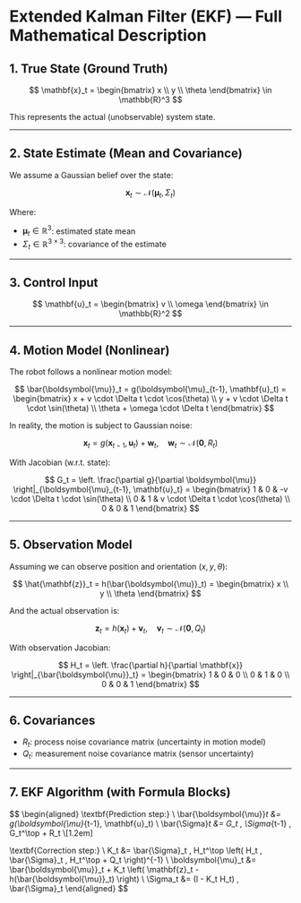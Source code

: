 # Extended Kalman Filter (EKF) — Full Mathematical Description

## 1. True State (Ground Truth)

$$
\mathbf{x}_t = 
\begin{bmatrix}
x \\
y \\
\theta
\end{bmatrix}
\in \mathbb{R}^3
$$

This represents the actual (unobservable) system state.

---

## 2. State Estimate (Mean and Covariance)

We assume a Gaussian belief over the state:

$$
\mathbf{x}_t \sim \mathcal{N}(\boldsymbol{\mu}_t, \Sigma_t)
$$

Where:

- $\boldsymbol{\mu}_t \in \mathbb{R}^3$: estimated state mean  
- $\Sigma_t \in \mathbb{R}^{3 \times 3}$: covariance of the estimate

---

## 3. Control Input

$$
\mathbf{u}_t = 
\begin{bmatrix}
v \\
\omega
\end{bmatrix}
\in \mathbb{R}^2
$$

---

## 4. Motion Model (Nonlinear)

The robot follows a nonlinear motion model:

$$
\bar{\boldsymbol{\mu}}_t = g(\boldsymbol{\mu}_{t-1}, \mathbf{u}_t) =
\begin{bmatrix}
x + v \cdot \Delta t \cdot \cos(\theta) \\
y + v \cdot \Delta t \cdot \sin(\theta) \\
\theta + \omega \cdot \Delta t
\end{bmatrix}
$$

In reality, the motion is subject to Gaussian noise:

$$
\mathbf{x}_t = g(\mathbf{x}_{t-1}, \mathbf{u}_t) + \mathbf{w}_t, \quad \mathbf{w}_t \sim \mathcal{N}(\mathbf{0}, R_t)
$$

With Jacobian (w.r.t. state):

$$
G_t = \left. \frac{\partial g}{\partial \boldsymbol{\mu}} \right|_{\boldsymbol{\mu}_{t-1}, \mathbf{u}_t} =
\begin{bmatrix}
1 & 0 & -v \cdot \Delta t \cdot \sin(\theta) \\
0 & 1 &  v \cdot \Delta t \cdot \cos(\theta) \\
0 & 0 & 1
\end{bmatrix}
$$

---

## 5. Observation Model

Assuming we can observe position and orientation $(x, y, \theta)$:

$$
\hat{\mathbf{z}}_t = h(\bar{\boldsymbol{\mu}}_t) =
\begin{bmatrix}
x \\
y \\
\theta
\end{bmatrix}
$$

And the actual observation is:

$$
\mathbf{z}_t = h(\mathbf{x}_t) + \mathbf{v}_t, \quad \mathbf{v}_t \sim \mathcal{N}(\mathbf{0}, Q_t)
$$

With observation Jacobian:

$$
H_t = \left. \frac{\partial h}{\partial \mathbf{x}} \right|_{\bar{\boldsymbol{\mu}}_t} =
\begin{bmatrix}
1 & 0 & 0 \\
0 & 1 & 0 \\
0 & 0 & 1
\end{bmatrix}
$$

---

## 6. Covariances

- $R_t$: process noise covariance matrix (uncertainty in motion model)
- $Q_t$: measurement noise covariance matrix (sensor uncertainty)

---

## 7. EKF Algorithm (with Formula Blocks)

$$
\begin{aligned}
\textbf{Prediction step:} \\
\bar{\boldsymbol{\mu}}_t &= g(\boldsymbol{\mu}_{t-1}, \mathbf{u}_t) \\
\bar{\Sigma}_t &= G_t \, \Sigma_{t-1} \, G_t^\top + R_t \\[1.2em]

\textbf{Correction step:} \\
K_t &= \bar{\Sigma}_t \, H_t^\top \left( H_t \, \bar{\Sigma}_t \, H_t^\top + Q_t \right)^{-1} \\
\boldsymbol{\mu}_t &= \bar{\boldsymbol{\mu}}_t + K_t \left( \mathbf{z}_t - h(\bar{\boldsymbol{\mu}}_t) \right) \\
\Sigma_t &= (I - K_t H_t) \, \bar{\Sigma}_t
\end{aligned}
$$